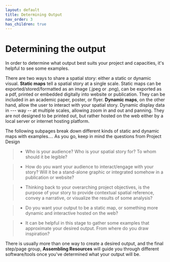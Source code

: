 ```yaml
---
layout: default
title: Determining Output
nav_order: 3
has_children: true
---
```


# Determining the output

In order to determine what output best suits your project and capacities, it's helpful to see some examples. 

There are two ways to share a spatial story: either a static or dynamic visual. **Static maps** tell a spatial story at a single scale. Static maps can be exported/stored/formatted as an image (.jpeg or .png), can be exported as a pdf, printed or embedded digitally into website or publication. They can be included in an academic paper, poster, or flyer. **Dynamic maps**, on the other hand, allow the user to interact with your spatial story. Dynamic display data in --- way -- at multiple scales, allowing zoom in and out and panning. They are not designed to be printed out, but rather hosted on the web either by a local server or internet hosting platform. 

The following subpages break down different kinds of static and dynamic maps with examples.... As you go, keep in mind the questions from Project Design 
  
 > - Who is your audience? Who is your spatial story for? To whom should it be legible?

  > - How do you want your audience to interact/engage with your story? Will it be a stand-alone graphic or integrated somehow in a publication or website?

  > - Thinking back to your overarching project objectives, is the purpose of your story to provide contextual spatial reference, convey a narrative, or visualize the results of some analysis? 
  
  > - Do you want your output to be a static map, or something more dynamic and interactive hosted on the web? 

  > - It can be helpful in this stage to gather some examples that approximate your desired output. From where do you draw inspiration?

There is usually more than one way to create a desired output, and the final step/page group, **Assembling Resources** will guide you through different software/tools once you've determined what your output will be. 

<!-- Questions to ask/considerations to think through which is best for you/ your project. the sub-pages walk you through how to do each and give free and open source options at a variety experience levels.  -->

<!-- give example of reference map both as static image and web map. Give example of choropleth symbol map as both static and web. Still need to consider how to introduce platforms and resources. maybe this page can be to further work out the most suitible output format, and then the tools/platform/resources page can offer a variety of ways to make that format given constraints on time/resources/skills  -->



